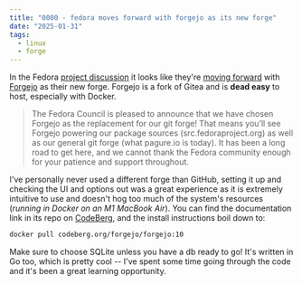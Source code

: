 ```yaml
---
title: "0000 - fedora moves forward with forgejo as its new forge"
date: "2025-01-31"
tags:
  - linux
  - forge
---
```


In the Fedora [project discussion](https://discussion.fedoraproject.org/t/fedora-moves-towards-forgejo/139114/9) it looks like they're [moving forward](https://communityblog.fedoraproject.org/fedora-chooses-forgejo/) with [Forgejo](https://forgejo.org) as their new forge. Forgejo is a fork of Gitea and is **dead easy** to host, especially with Docker.

> The Fedora Council is pleased to announce that we have chosen Forgejo as the replacement for our git forge! That means you’ll see Forgejo powering our package sources (src.fedoraproject.org) as well as our general git forge (what pagure.io is today). It has been a long road to get here, and we cannot thank the Fedora community enough for your patience and support throughout.

I've personally never used a different forge than GitHub, setting it up and checking the UI and options out was a great experience as it is extremely intuitive to use and doesn't hog too much of the system's resources (_running in Docker on an M1 MacBook Air_). You can find the documentation link in its repo on [CodeBerg](https://codeberg.org/forgejo/forgejo), and the install instructions boil down to:

```bash
docker pull codeberg.org/forgejo/forgejo:10
```

Make sure to choose SQLite unless you have a db ready to go! It's written in Go too, which is pretty cool -- I've spent some time going through the code and it's been a great learning opportunity.
